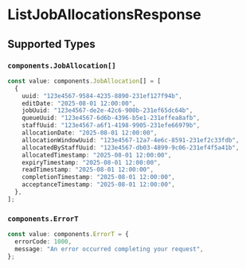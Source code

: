 # ListJobAllocationsResponse


## Supported Types

### `components.JobAllocation[]`

```typescript
const value: components.JobAllocation[] = [
  {
    uuid: "123e4567-9584-4235-8890-231ef127f94b",
    editDate: "2025-08-01 12:00:00",
    jobUuid: "123e4567-de2e-42c6-900b-231ef65dc64b",
    queueUuid: "123e4567-6d6b-4396-b5e1-231effea8afb",
    staffUuid: "123e4567-a6f1-4198-9905-231efe66979b",
    allocationDate: "2025-08-01 12:00:00",
    allocationWindowUuid: "123e4567-12a7-4e6c-8591-231ef2c33fdb",
    allocatedByStaffUuid: "123e4567-db03-4899-9c06-231ef4f5a41b",
    allocatedTimestamp: "2025-08-01 12:00:00",
    expiryTimestamp: "2025-08-01 12:00:00",
    readTimestamp: "2025-08-01 12:00:00",
    completionTimestamp: "2025-08-01 12:00:00",
    acceptanceTimestamp: "2025-08-01 12:00:00",
  },
];
```

### `components.ErrorT`

```typescript
const value: components.ErrorT = {
  errorCode: 1000,
  message: "An error occurred completing your request",
};
```

